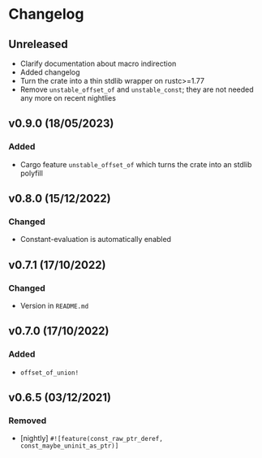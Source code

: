 # Changelog

## Unreleased
 - Clarify documentation about macro indirection
 - Added changelog
 - Turn the crate into a thin stdlib wrapper on rustc>=1.77
 - Remove `unstable_offset_of` and `unstable_const`; they are not needed any more on recent nightlies

## v0.9.0 (18/05/2023)
### Added
 - Cargo feature `unstable_offset_of` which turns the crate into an stdlib polyfill

## v0.8.0 (15/12/2022)
### Changed
 - Constant-evaluation is automatically enabled

## v0.7.1 (17/10/2022)
### Changed
 - Version in `README.md`

## v0.7.0 (17/10/2022)
### Added
 - `offset_of_union!`

## v0.6.5 (03/12/2021)
### Removed
 - [nightly] `#![feature(const_raw_ptr_deref, const_maybe_uninit_as_ptr)]`
